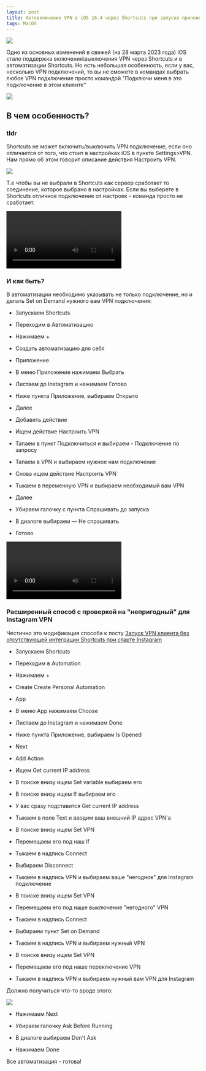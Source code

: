 ```yaml
---
layout: post
title: Автовключение VPN в iOS 16.4 через Shortcuts при запуске приложения
tags: MacOS
---
```

![](https://raw.githubusercontent.com/tatarinovms/tatarinovms.github.io/master/images/posts/VPNiOS16/logo.png)

Одно из основных изменений в свежей (на 28 марта 2023 года) iOS стало поддержка включения\выключения VPN через Shortcuts и в автоматизации Shortcuts. Но есть небольшая особенность, если у вас, несколько VPN подключений, то вы не сможете в командах выбрать любое VPN подключение просто командой "Подключи меня в это подключение в этом клиенте"

![](https://raw.githubusercontent.com/tatarinovms/tatarinovms.github.io/master/images/posts/VPNiOS16/wgcon.png)

## В чем особенность?

### tldr

Shortcuts не может включить/выключить VPN подключение, если оно отличается от того, что стоит в настройках iOS в пункте Settings>VPN. Нам прямо об этом говорит описание действия Настроить VPN.

![](https://raw.githubusercontent.com/tatarinovms/tatarinovms.github.io/master/images/posts/VPNiOS16/action.png)

Т.е чтобы вы не выбрали в Shortcuts как сервер сработает то соединение, которое выбрано в настройках. Если вы выберете в Shortcuts отличное подключение от настроек - команда просто не сработает.

![](https://raw.githubusercontent.com/tatarinovms/tatarinovms.github.io/master/images/posts/VPNiOS16/notwork.webm)

### И как быть?

В автоматизации необходимо указывать не только подключение, но и делать Set on Demand нужного вам VPN подключения:

- Запускаем Shortcuts

- Переходим в Автоматизацию

- Нажимаем +

- Создать автоматизацию для себя

- Приложение

- В меню Приложение нажимаем Выбрать

- Листаем до Instagram и нажимаем Готово

- Ниже пункта Приложение, выбираем Открыто

- Далее

- Добавить действие

- Ищем действие Настроить VPN

- Тапаем в пункт Подключиться и выбираем - Подключение по запросу

- Тапаем в VPN и выбираем нужное нам подключение

- Снова ищем действие Настроить VPN

- Тыкаем в переменную VPN и выбираем необходимый вам VPN

- Далее

- Убираем галочку с пункта Спрашивать до запуска

- В диалоге выбираем — Не спрашивать

- Готово

![](https://raw.githubusercontent.com/tatarinovms/tatarinovms.github.io/master/images/posts/VPNiOS16/sv.webm)

### Расширенный способ c проверкой на "непригодный" для Instagram VPN

Честично это модификация способа к посту [Запуск VPN клиента без отсутствующей интеграции Shortcuts при старте Instagram](https://blog.tatarinov.space/ShortcutsVPN/)

- Запускаем Shortcuts

- Переходим в Automation

- Нажимаем +

- Create Create Personal Automation

- App

- В меню App нажимаем Choose

- Листаем до Instagram и нажимаем Done

- Ниже пункта Приложение, выбираем Is Opened

- Next

- Add Action

- Ищем Get current IP address

- В поиске внизу ищем Set variable выбираем его

- В поиске внизу ищем If выбираем его

- У вас сразу подставится Get current IP address

- Тыкаем в поле Text и вводим ваш внешний IP адрес VPN'а

- В поиске внизу ищем Set VPN

- Перемещаем его под наш If

- Тыкаем в надпись Connect

- Выбираем Disconnect

- Тыкаем в надпись VPN и выбираем ваше "негодное" для Instagram подключение

- В поиске внизу ищем Set VPN

- Перемещаем его под наше выключение "негодного" VPN

- Тыкаем в надпись Connect

- Выбираем пункт Set on Demand

- Тыкаем в надпись VPN и выбираем нужный VPN

- В поиске внизу ищем Set VPN

- Перемещаем его под наше переключение VPN

- Тыкаем в надпись VPN и выбираем нужный вам VPN для Instagram

Должно получиться что-то вроде этого:

![](https://raw.githubusercontent.com/tatarinovms/tatarinovms.github.io/master/images/posts/VPNiOS16/actionrep.png)

- Нажимаем Next

- Убираем галочку Ask Before Running

- В диалоге выбираем Don't Ask

- Нажимаем Done

Все автоматизация - готова!